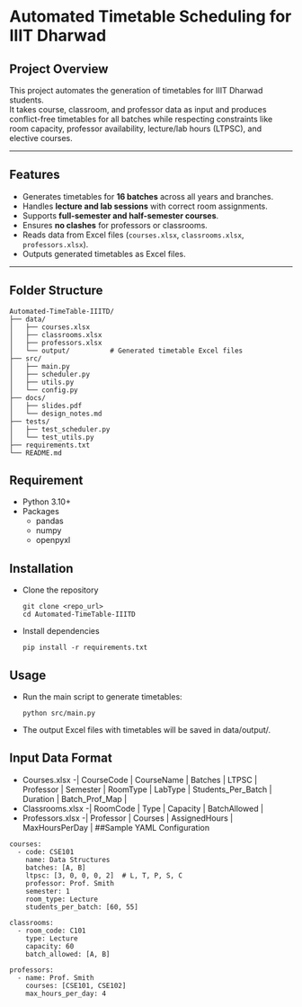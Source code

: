# Automated Timetable Scheduling for IIIT Dharwad

## Project Overview
This project automates the generation of timetables for IIIT Dharwad students.  
It takes course, classroom, and professor data as input and produces conflict-free timetables for all batches while respecting constraints like room capacity, professor availability, lecture/lab hours (LTPSC), and elective courses.

---

## Features
- Generates timetables for **16 batches** across all years and branches.  
- Handles **lecture and lab sessions** with correct room assignments.  
- Supports **full-semester and half-semester courses**.  
- Ensures **no clashes** for professors or classrooms.  
- Reads data from Excel files (`courses.xlsx`, `classrooms.xlsx`, `professors.xlsx`).  
- Outputs generated timetables as Excel files.

---

## Folder Structure
```text
Automated-TimeTable-IIITD/
├── data/                 
│   ├── courses.xlsx
│   ├── classrooms.xlsx
│   ├── professors.xlsx
│   └── output/          # Generated timetable Excel files
├── src/                  
│   ├── main.py
│   ├── scheduler.py
│   ├── utils.py
│   └── config.py
├── docs/                 
│   ├── slides.pdf
│   └── design_notes.md
├── tests/                
│   ├── test_scheduler.py
│   └── test_utils.py
├── requirements.txt      
└── README.md
```
## Requirement
- Python 3.10+
- Packages
  - pandas
  - numpy
  - openpyxl
## Installation
- Clone the repository
  ```
  git clone <repo_url>
  cd Automated-TimeTable-IIITD
- Install dependencies
  ```
  pip install -r requirements.txt
## Usage
- Run the main script to generate timetables:
  ```
  python src/main.py

- The output Excel files with timetables will be saved in data/output/.
## Input Data Format
- Courses.xlsx
  -| CourseCode | CourseName | Batches | LTPSC | Professor | Semester | RoomType | LabType | Students_Per_Batch | Duration | Batch_Prof_Map |
- Classrooms.xlsx
  -| RoomCode | Type | Capacity | BatchAllowed |
- Professors.xlsx
  -| Professor | Courses | AssignedHours | MaxHoursPerDay |
##Sample YAML Configuration
```
courses:
  - code: CSE101
    name: Data Structures
    batches: [A, B]
    ltpsc: [3, 0, 0, 0, 2]  # L, T, P, S, C
    professor: Prof. Smith
    semester: 1
    room_type: Lecture
    students_per_batch: [60, 55]

classrooms:
  - room_code: C101
    type: Lecture
    capacity: 60
    batch_allowed: [A, B]

professors:
  - name: Prof. Smith
    courses: [CSE101, CSE102]
    max_hours_per_day: 4
